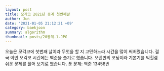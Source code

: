 ```yaml
---
layout: post
title: 모각코 2021년 동계 첫번째날
author: Jun
date: '2021-01-05 21:12:21 +09'
category: baekjoon
summary: algorithm
thumbnail: posts/20동계-1.JPG
---
```


오늘은 모각코에 첫번째 날이라 무엇을 할 지 고민하느라 시간을 많이 써버렸습니다. 결국 이번 모각코 시간에는 백준을 풀기로 했습니다. 오랜만의 코딩이라 기본기를 익힐겸 쉬운 문제를 풀어 보기로 했습니다.
푼 문제: 백준 13458번
